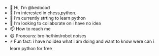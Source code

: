 - 👋 Hi, I’m @kedocod
- 👀 I’m interested in chess,python.
- 🌱 I’m currently strting to learn python
- 💞️ I’m looking to collaborate on i have no idea
- 📫 How to reach me 
- 😄 Pronouns: bro he/him/robot noises
- ⚡ Fun fact: i have no idea what i am doing and want to know were can i learn python for free

<!---
kedocod/kedocod is a ✨ special ✨ repository because its `README.md` (this file) appears on your GitHub profile.
You can click the Preview link to take a look at your changes.
--->
